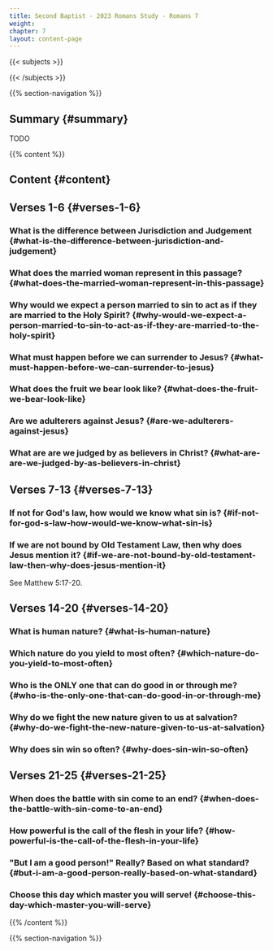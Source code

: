 ```yaml
---
title: Second Baptist - 2023 Romans Study - Romans 7
weight: 
chapter: 7
layout: content-page
---
```


{{< subjects >}}

{{< /subjects >}}

{{% section-navigation %}}

<!-- ## Video {#video}

{{% video
videoId=""

videoPlaylist=""

slides="https://bibledocs.org/slides/"
%}} -->

## Summary {#summary}

TODO

<!-- ## Timestamps {#timestamps} -->

{{% content %}}

## Content {#content}

<!-- --- -->

## Verses 1-6 {#verses-1-6}

### What is the difference between Jurisdiction and Judgement {#what-is-the-difference-between-jurisdiction-and-judgement}

### What does the married woman represent in this passage? {#what-does-the-married-woman-represent-in-this-passage}

### Why would we expect a person married to sin to act as if they are married to the Holy Spirit? {#why-would-we-expect-a-person-married-to-sin-to-act-as-if-they-are-married-to-the-holy-spirit}

### What must happen before we can surrender to Jesus? {#what-must-happen-before-we-can-surrender-to-jesus}

### What does the fruit we bear look like? {#what-does-the-fruit-we-bear-look-like}

### Are we adulterers against Jesus? {#are-we-adulterers-against-jesus}

### What are are we judged by as believers in Christ? {#what-are-are-we-judged-by-as-believers-in-christ}

## Verses 7-13 {#verses-7-13}

### If not for God's law, how would we know what sin is? {#if-not-for-god-s-law-how-would-we-know-what-sin-is}

### If we are not bound by Old Testament Law, then why does Jesus mention it? {#if-we-are-not-bound-by-old-testament-law-then-why-does-jesus-mention-it}

See Matthew 5:17-20.

## Verses 14-20 {#verses-14-20}

### What is human nature? {#what-is-human-nature}

### Which nature do you yield to most often? {#which-nature-do-you-yield-to-most-often}

### Who is the ONLY one that can do good in or through me? {#who-is-the-only-one-that-can-do-good-in-or-through-me}

### Why do we fight the new nature given to us at salvation? {#why-do-we-fight-the-new-nature-given-to-us-at-salvation}

### Why does sin win so often? {#why-does-sin-win-so-often}

## Verses 21-25 {#verses-21-25}

### When does the battle with sin come to an end? {#when-does-the-battle-with-sin-come-to-an-end}

### How powerful is the call of the flesh in your life? {#how-powerful-is-the-call-of-the-flesh-in-your-life}

### "But I am a good person!" Really? Based on what standard? {#but-i-am-a-good-person-really-based-on-what-standard}

### Choose this day which master you will serve! {#choose-this-day-which-master-you-will-serve}

{{% /content %}}


<!-- {{% transcript %}}

## Video/audio transcript {#video-audio-transcript}



{{% /transcript %}} -->

{{% section-navigation %}}